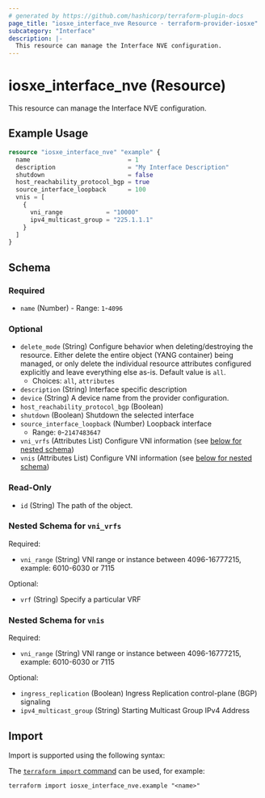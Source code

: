 ```yaml
---
# generated by https://github.com/hashicorp/terraform-plugin-docs
page_title: "iosxe_interface_nve Resource - terraform-provider-iosxe"
subcategory: "Interface"
description: |-
  This resource can manage the Interface NVE configuration.
---
```


# iosxe_interface_nve (Resource)

This resource can manage the Interface NVE configuration.

## Example Usage

```terraform
resource "iosxe_interface_nve" "example" {
  name                           = 1
  description                    = "My Interface Description"
  shutdown                       = false
  host_reachability_protocol_bgp = true
  source_interface_loopback      = 100
  vnis = [
    {
      vni_range            = "10000"
      ipv4_multicast_group = "225.1.1.1"
    }
  ]
}
```

<!-- schema generated by tfplugindocs -->
## Schema

### Required

- `name` (Number) - Range: `1`-`4096`

### Optional

- `delete_mode` (String) Configure behavior when deleting/destroying the resource. Either delete the entire object (YANG container) being managed, or only delete the individual resource attributes configured explicitly and leave everything else as-is. Default value is `all`.
  - Choices: `all`, `attributes`
- `description` (String) Interface specific description
- `device` (String) A device name from the provider configuration.
- `host_reachability_protocol_bgp` (Boolean)
- `shutdown` (Boolean) Shutdown the selected interface
- `source_interface_loopback` (Number) Loopback interface
  - Range: `0`-`2147483647`
- `vni_vrfs` (Attributes List) Configure VNI information (see [below for nested schema](#nestedatt--vni_vrfs))
- `vnis` (Attributes List) Configure VNI information (see [below for nested schema](#nestedatt--vnis))

### Read-Only

- `id` (String) The path of the object.

<a id="nestedatt--vni_vrfs"></a>
### Nested Schema for `vni_vrfs`

Required:

- `vni_range` (String) VNI range or instance between 4096-16777215, example: 6010-6030 or 7115

Optional:

- `vrf` (String) Specify a particular VRF


<a id="nestedatt--vnis"></a>
### Nested Schema for `vnis`

Required:

- `vni_range` (String) VNI range or instance between 4096-16777215, example: 6010-6030 or 7115

Optional:

- `ingress_replication` (Boolean) Ingress Replication control-plane (BGP) signaling
- `ipv4_multicast_group` (String) Starting Multicast Group IPv4 Address

## Import

Import is supported using the following syntax:

The [`terraform import` command](https://developer.hashicorp.com/terraform/cli/commands/import) can be used, for example:

```shell
terraform import iosxe_interface_nve.example "<name>"
```
